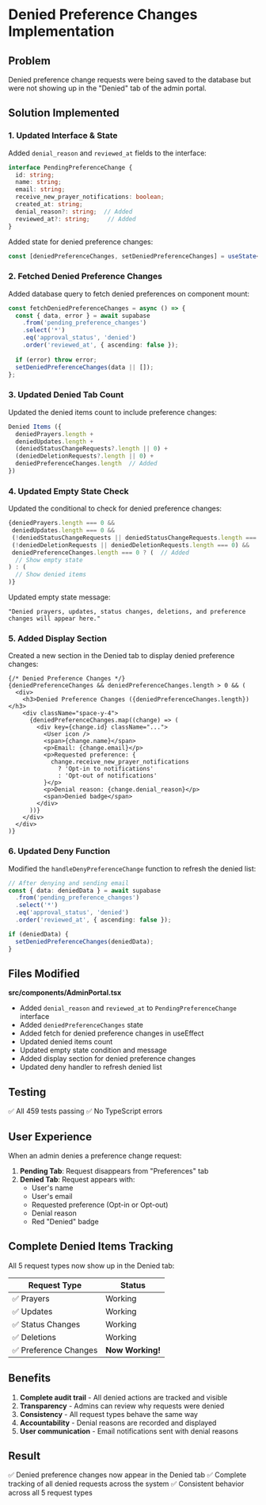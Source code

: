 # Denied Preference Changes Implementation

## Problem
Denied preference change requests were being saved to the database but were not showing up in the "Denied" tab of the admin portal.

## Solution Implemented

### 1. Updated Interface & State
Added `denial_reason` and `reviewed_at` fields to the interface:

```typescript
interface PendingPreferenceChange {
  id: string;
  name: string;
  email: string;
  receive_new_prayer_notifications: boolean;
  created_at: string;
  denial_reason?: string;  // Added
  reviewed_at?: string;     // Added
}
```

Added state for denied preference changes:
```typescript
const [deniedPreferenceChanges, setDeniedPreferenceChanges] = useState<PendingPreferenceChange[]>([]);
```

### 2. Fetched Denied Preference Changes
Added database query to fetch denied preferences on component mount:

```typescript
const fetchDeniedPreferenceChanges = async () => {
  const { data, error } = await supabase
    .from('pending_preference_changes')
    .select('*')
    .eq('approval_status', 'denied')
    .order('reviewed_at', { ascending: false });
    
  if (error) throw error;
  setDeniedPreferenceChanges(data || []);
};
```

### 3. Updated Denied Tab Count
Updated the denied items count to include preference changes:

```typescript
Denied Items ({
  deniedPrayers.length + 
  deniedUpdates.length + 
  (deniedStatusChangeRequests?.length || 0) + 
  (deniedDeletionRequests?.length || 0) + 
  deniedPreferenceChanges.length  // Added
})
```

### 4. Updated Empty State Check
Updated the conditional to check for denied preference changes:

```typescript
{deniedPrayers.length === 0 && 
 deniedUpdates.length === 0 && 
 (!deniedStatusChangeRequests || deniedStatusChangeRequests.length === 0) && 
 (!deniedDeletionRequests || deniedDeletionRequests.length === 0) && 
 deniedPreferenceChanges.length === 0 ? (  // Added
  // Show empty state
) : (
  // Show denied items
)}
```

Updated empty state message:
```
"Denied prayers, updates, status changes, deletions, and preference changes will appear here."
```

### 5. Added Display Section
Created a new section in the Denied tab to display denied preference changes:

```tsx
{/* Denied Preference Changes */}
{deniedPreferenceChanges && deniedPreferenceChanges.length > 0 && (
  <div>
    <h3>Denied Preference Changes ({deniedPreferenceChanges.length})</h3>
    <div className="space-y-4">
      {deniedPreferenceChanges.map((change) => (
        <div key={change.id} className="...">
          <User icon />
          <span>{change.name}</span>
          <p>Email: {change.email}</p>
          <p>Requested preference: {
            change.receive_new_prayer_notifications 
              ? 'Opt-in to notifications' 
              : 'Opt-out of notifications'
          }</p>
          <p>Denial reason: {change.denial_reason}</p>
          <span>Denied badge</span>
        </div>
      ))}
    </div>
  </div>
)}
```

### 6. Updated Deny Function
Modified the `handleDenyPreferenceChange` function to refresh the denied list:

```typescript
// After denying and sending email
const { data: deniedData } = await supabase
  .from('pending_preference_changes')
  .select('*')
  .eq('approval_status', 'denied')
  .order('reviewed_at', { ascending: false });

if (deniedData) {
  setDeniedPreferenceChanges(deniedData);
}
```

## Files Modified

**src/components/AdminPortal.tsx**
- Added `denial_reason` and `reviewed_at` to `PendingPreferenceChange` interface
- Added `deniedPreferenceChanges` state
- Added fetch for denied preference changes in useEffect
- Updated denied items count
- Updated empty state condition and message
- Added display section for denied preference changes
- Updated deny handler to refresh denied list

## Testing
✅ All 459 tests passing
✅ No TypeScript errors

## User Experience

When an admin denies a preference change request:

1. **Pending Tab**: Request disappears from "Preferences" tab
2. **Denied Tab**: Request appears with:
   - User's name
   - User's email
   - Requested preference (Opt-in or Opt-out)
   - Denial reason
   - Red "Denied" badge

## Complete Denied Items Tracking

All 5 request types now show up in the Denied tab:

| Request Type | Status |
|-------------|--------|
| ✅ Prayers | Working |
| ✅ Updates | Working |
| ✅ Status Changes | Working |
| ✅ Deletions | Working |
| ✅ Preference Changes | **Now Working!** |

## Benefits

1. **Complete audit trail** - All denied actions are tracked and visible
2. **Transparency** - Admins can review why requests were denied
3. **Consistency** - All request types behave the same way
4. **Accountability** - Denial reasons are recorded and displayed
5. **User communication** - Email notifications sent with denial reasons

## Result
✅ Denied preference changes now appear in the Denied tab
✅ Complete tracking of all denied requests across the system
✅ Consistent behavior across all 5 request types
